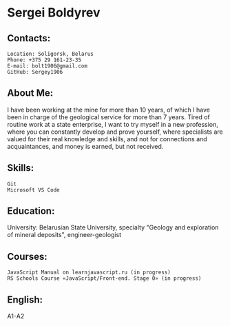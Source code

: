 # Sergei Boldyrev

## Contacts:

    Location: Soligorsk, Belarus
    Phone: +375 29 161-23-35
    E-mail: bolt1906@gmail.com
    GitHub: Sergey1906

## About Me:

I have been working at the mine for more than 10 years, of which I have been in charge of the geological service for more than 7 years. Tired of routine work at a state enterprise, I want to try myself in a new profession, where you can constantly develop and prove yourself, where specialists are valued for their real knowledge and skills, and not for connections and acquaintances, and money is earned, but not received.

## Skills:

    Git
    Microsoft VS Code

## Education:

University: Belarusian State University, specialty "Geology and exploration of mineral deposits", engineer-geologist

## Courses:

    JavaScript Manual on learnjavascript.ru (in progress)
    RS Schools Course «JavaScript/Front-end. Stage 0» (in progress)
    
## English:

А1-A2